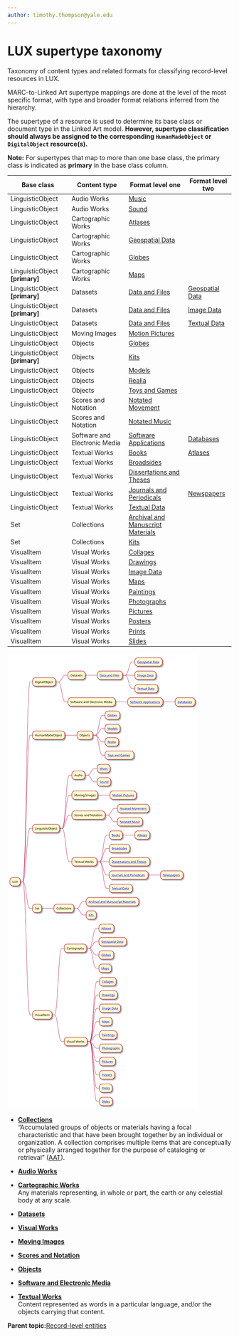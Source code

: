 ```yaml
---
author: timothy.thompson@yale.edu
---
```


# LUX supertype taxonomy

Taxonomy of content types and related formats for classifying record-level resources in LUX.

MARC-to-Linked Art supertype mappings are done at the level of the most specific format, with type and broader format relations inferred from the hierarchy.

The supertype of a resource is used to determine its base class or document type in the Linked Art model. **However, supertype classification should always be assigned to the corresponding `HumanMadeObject` or `DigitalObject` resource\(s\).**

**Note:** For supertypes that map to more than one base class, the primary class is indicated as **primary** in the base class column.

|Base class|Content type|Format level one|Format level two|
|----------|------------|----------------|----------------|
|LinguisticObject|Audio Works|[Music](music.md)| |
|LinguisticObject|Audio Works|[Sound](sound.md)| |
|LinguisticObject|Cartographic Works|[Atlases](atlases.md)| |
|LinguisticObject|Cartographic Works|[Geospatial Data](geospatialdata.md)| |
|LinguisticObject|Cartographic Works|[Globes](globes.md)| |
|LinguisticObject **\[primary\]**|Cartographic Works|[Maps](maps.md)| |
|LinguisticObject **\[primary\]**|Datasets|[Data and Files](dataandfiles.md)|[Geospatial Data](geospatialdata.md)|
|LinguisticObject **\[primary\]**|Datasets|[Data and Files](dataandfiles.md)|[Image Data](imagedata.md)|
|LinguisticObject|Datasets|[Data and Files](dataandfiles.md)|[Textual Data](textualdata.md)|
|LinguisticObject|Moving Images|[Motion Pictures](motionpictures.md)| |
|LinguisticObject|Objects|[Globes](globes.md)| |
|LinguisticObject **\[primary\]**|Objects|[Kits](kits.md)| |
|LinguisticObject|Objects|[Models](models.md)| |
|LinguisticObject|Objects|[Realia](realia.md)| |
|LinguisticObject|Objects|[Toys and Games](toysandgames.md)| |
|LinguisticObject|Scores and Notation|[Notated Movement](notatedmovement.md)| |
|LinguisticObject|Scores and Notation|[Notated Music](notatedmusic.md)| |
|LinguisticObject|Software and Electronic Media|[Software Applications](softwareapplications.md)|[Databases](databases.md)|
|LinguisticObject|Textual Works|[Books](books.md)|[Atlases](atlases.md)|
|LinguisticObject|Textual Works|[Broadsides](broadsides.md)| |
|LinguisticObject|Textual Works|[Dissertations and Theses](dissertationsandtheses.md)| |
|LinguisticObject|Textual Works|[Journals and Periodicals](journalsandperiodicals.md)|[Newspapers](newspapers.md)|
|LinguisticObject|Textual Works|[Textual Data](textualdata.md)| |
|Set|Collections|[Archival and Manuscript Materials](archivalandmanuscriptmaterials.md)| |
|Set|Collections|[Kits](kits.md)| |
|VisualItem|Visual Works|[Collages](collages.md)| |
|VisualItem|Visual Works|[Drawings](drawings.md)| |
|VisualItem|Visual Works|[Image Data](imagedata.md)| |
|VisualItem|Visual Works|[Maps](maps.md)| |
|VisualItem|Visual Works|[Paintings](drawings.md)| |
|VisualItem|Visual Works|[Photographs](photographs.md)| |
|VisualItem|Visual Works|[Pictures](pictures.md)| |
|VisualItem|Visual Works|[Posters](posters.md)| |
|VisualItem|Visual Works|[Prints](prints.md)| |
|VisualItem|Visual Works|[Slides](slides.md)| |

![Mental map illustrating the hierarchical structure of the LUX Supertype Taxonomy.](supertypes.svg "LUX Supertype Taxonomy")

-   **[Collections](../../tasks/supertypes/collectionformats.md)**  
 “Accumulated groups of objects or materials having a focal characteristic and that have been brought together by an individual or organization. A collection comprises multiple items that are conceptually or physically arranged together for the purpose of cataloging or retrieval” \([AAT](http://www.getty.edu/vow/AATFullDisplay?find=&logic=AND&note=&subjectid=300025976)\).
-   **[Audio Works](../../tasks/supertypes/audioformats.md)**  

-   **[Cartographic Works](../../tasks/supertypes/cartographicformats.md)**  
Any materials representing, in whole or part, the earth or any celestial body at any scale.
-   **[Datasets](../../tasks/supertypes/dataformats.md)**  

-   **[Visual Works](../../tasks/supertypes/imageformats.md)**  

-   **[Moving Images](../../tasks/supertypes/movingimageformats.md)**  

-   **[Scores and Notation](../../tasks/supertypes/notationformats.md)**  

-   **[Objects](../../tasks/supertypes/objectformats.md)**  

-   **[Software and Electronic Media](../../tasks/supertypes/softwareformats.md)**  

-   **[Textual Works](../../tasks/supertypes/textualformats.md)**  
Content represented as words in a particular language, and/or the objects carrying that content.

**Parent topic:**[Record-level entities](../../concepts/record_level_entities.md)

